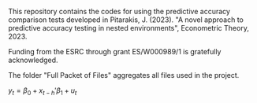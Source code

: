 This repository contains the codes for using the predictive accuracy comparison tests developed
in Pitarakis, J. (2023). "A novel approach to predictive accuracy testing in nested environments", Econometric Theory, 2023. 

Funding from the ESRC through grant ES/W000989/1 is gratefully acknowledged.

The folder "Full Packet of Files" aggregates all files used in the project. 

$y_{t}=\beta_{0}+x_{t-h}'\beta_{1}+u_{t}$
